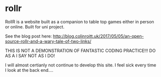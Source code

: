 # rollr
RollR is a website built as a companion to table top games either in person or online. Built for uni project.

See the blog post here:
http://blog.colinroitt.uk/2017/05/05/an-open-source-rollr-and-a-wary-tale-of-two-links/

THIS IS NOT A DEMONSTRATION OF FANTASTIC CODING PRACTICE!!!
DO AS A I SAY NOT AS I DO!


I will almost certianly not continue to develop this site. I feel sick every time I look at the back end....
